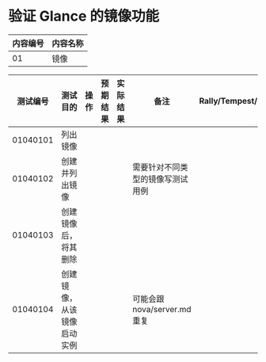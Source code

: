 # 验证 Glance 的镜像功能

|内容编号|内容名称|
|--------|--------|
|01|镜像|


|测试编号|测试目的|操作|预期结果|实际结果|备注|Rally/Tempest/None|
|--------|--------|----|--------|--------|----|------------------|
|01040101|列出镜像||||||
|01040102|创建并列出镜像||||需要针对不同类型的镜像写测试用例||
|01040103|创建镜像后，将其删除||||||
|01040104|创建镜像，从该镜像启动实例||||可能会跟 nova/server.md 重复||

